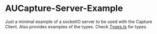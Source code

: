 # AUCapture-Server-Example
Just a minimal example of a socketIO server to be used with the Capture Client. Also provides examples of the types. 
Check [Types.ts](Types.ts) for types. 

